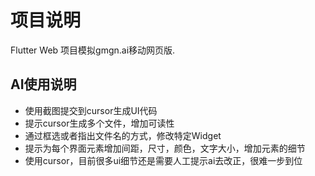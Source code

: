 # 项目说明

Flutter Web 项目模拟gmgn.ai移动网页版.

## AI使用说明

- 使用截图提交到cursor生成UI代码
- 提示cursor生成多个文件，增加可读性
- 通过框选或者指出文件名的方式，修改特定Widget
- 提示为每个界面元素增加间距，尺寸，颜色，文字大小，增加元素的细节
- 使用cursor，目前很多ui细节还是需要人工提示ai去改正，很难一步到位

